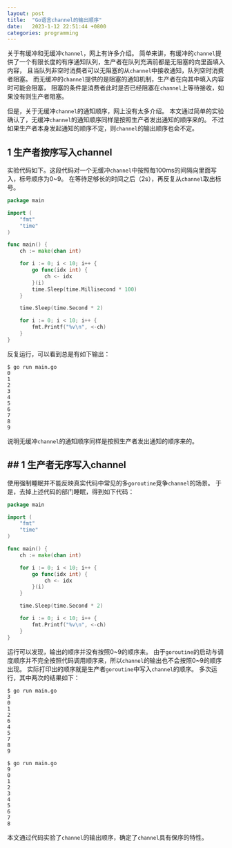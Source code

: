 ```yaml
---
layout: post
title:  "Go语言channel的输出顺序"
date:   2023-1-12 22:51:44 +0800
categories: programming
---
```



关于有缓冲和无缓冲``channel``，网上有许多介绍。
简单来讲，有缓冲的``channel``提供了一个有限长度的有序通知队列，生产者在队列充满前都是无阻塞的向里面填入内容，
且当队列非空时消费者可以无阻塞的从``channel``中接收通知，队列空时消费者阻塞。
而无缓冲的``channel``提供的是阻塞的通知机制，生产者在向其中填入内容时可能会阻塞，
阻塞的条件是消费者此时是否已经阻塞在``channel``上等待接收，如果没有则生产者阻塞。


但是，关于无缓冲``channel``的通知顺序，网上没有太多介绍。
本文通过简单的实验确认了，无缓冲``channel``的通知顺序同样是按照生产者发出通知的顺序来的。
不过如果生产者本身发起通知的顺序不定，则``channel``的输出顺序也会不定。

## 1 生产者按序写入channel

实验代码如下。这段代码对一个无缓冲``channel``中按照每100ms的间隔向里面写入，标号顺序为0~9。
在等待足够长的时间之后（2s），再反复从``channel``取出标号。

```go
package main

import (
	"fmt"
	"time"
)

func main() {
	ch := make(chan int)

	for i := 0; i < 10; i++ {
		go func(idx int) {
			ch <- idx
		}(i)
		time.Sleep(time.Millisecond * 100)
	}

	time.Sleep(time.Second * 2)

	for i := 0; i < 10; i++ {
		fmt.Printf("%v\n", <-ch)
	}
}
```

反复运行，可以看到总是有如下输出：

```
$ go run main.go
0
1
2
3
4
5
6
7
8
9
```

说明无缓冲``channel``的通知顺序同样是按照生产者发出通知的顺序来的。


## ## 1 生产者无序写入channel

使用强制睡眠并不能反映真实代码中常见的多``goroutine``竞争``channel``的场景。
于是，去掉上述代码的部门睡眠，得到如下代码：

```go
package main

import (
	"fmt"
	"time"
)

func main() {
	ch := make(chan int)

	for i := 0; i < 10; i++ {
		go func(idx int) {
			ch <- idx
		}(i)
	}

	time.Sleep(time.Second * 2)

	for i := 0; i < 10; i++ {
		fmt.Printf("%v\n", <-ch)
	}
}
```

运行可以发现，输出的顺序并没有按照0~9的顺序来。
由于``goroutine``的启动与调度顺序并不完全按照代码调用顺序来，所以``channel``的输出也不会按照0~9的顺序出现。
实际打印出的顺序就是生产者``goroutine``中写入``channel``的顺序。
多次运行，其中两次的结果如下：

```
$ go run main.go
3
0
1
2
6
4
5
7
8
9
```

```
$ go run main.go
9
0
1
2
3
4
5
6
7
8
```

本文通过代码实验了``channel``的输出顺序，确定了``channel``具有保序的特性。